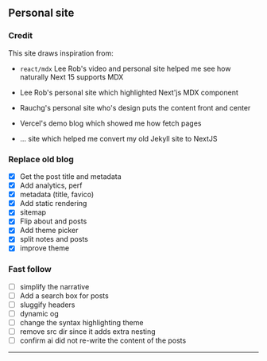 ## Personal site

### Credit

This site draws inspiration from:

- `react/mdx` Lee Rob's video and personal site helped me see how naturally Next 15 supports MDX

- Lee Rob's personal site which highlighted Next'js MDX component
- Rauchg's personal site who's design puts the content front and center
- Vercel's demo blog which showed me how fetch pages
- ... site which helped me convert my old Jekyll site to NextJS

### Replace old blog

- [x] Get the post title and metadata
- [x] Add analytics, perf
- [x] metadata (title, favico)
- [x] Add static rendering
- [x] sitemap
- [x] Flip about and posts
- [x] Add theme picker
- [x] split notes and posts
- [x] improve theme

### Fast follow

- [ ] simplify the narrative
- [ ] Add a search box for posts
- [ ] sluggify headers
- [ ] dynamic og
- [ ] change the syntax highlighting theme
- [ ] remove src dir since it adds extra nesting
- [ ] confirm ai did not re-write the content of the posts

---
